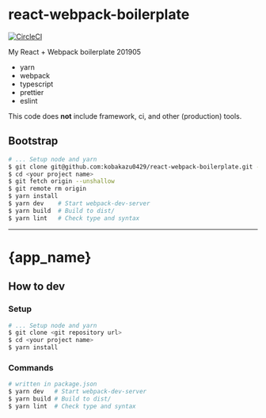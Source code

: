 # react-webpack-boilerplate

[![CircleCI](https://circleci.com/gh/kobakazu0429/react-webpack-boilerplate/tree/master.svg?style=svg)](https://circleci.com/gh/kobakazu0429/react-webpack-boilerplate/tree/master)

My React + Webpack boilerplate 201905

- yarn
- webpack
- typescript
- prettier
- eslint

This code does **not** include framework, ci, and other (production) tools.

## Bootstrap

```bash
# ... Setup node and yarn
$ git clone git@github.com:kobakazu0429/react-webpack-boilerplate.git --depth 1 <your project name>
$ cd <your project name>
$ git fetch origin --unshallow
$ git remote rm origin
$ yarn install
$ yarn dev    # Start webpack-dev-server
$ yarn build  # Build to dist/
$ yarn lint   # Check type and syntax
```

---

# {app_name}

## How to dev

### Setup

```bash
# ... Setup node and yarn
$ git clone <git repository url>
$ cd <your project name>
$ yarn install
```

### Commands

```bash
# written in package.json
$ yarn dev   # Start webpack-dev-server
$ yarn build # Build to dist/
$ yarn lint  # Check type and syntax
```
